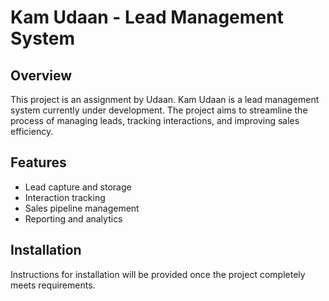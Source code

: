# Kam Udaan - Lead Management System

## Overview
This project is an assignment by Udaan. Kam Udaan is a lead management system currently under development. The project aims to streamline the process of managing leads, tracking interactions, and improving sales efficiency.

## Features

- Lead capture and storage
- Interaction tracking
- Sales pipeline management
- Reporting and analytics

## Installation

Instructions for installation will be provided once the project completely meets requirements.

